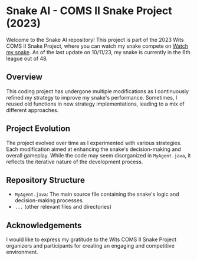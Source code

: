 # Snake AI - COMS II Snake Project (2023)

Welcome to the Snake AI repository! This project is part of the 2023 Wits COMS II Snake Project, where you can watch my snake compete on [Watch my snake](https://snake.wits.ai/watch). As of the last update on 10/11/23, my snake is currently in the 6th league out of 48.

## Overview

This coding project has undergone multiple modifications as I continuously refined my strategy to improve my snake's performance. Sometimes, I reused old functions in new strategy implementations, leading to a mix of different approaches.

## Project Evolution

The project evolved over time as I experimented with various strategies. Each modification aimed at enhancing the snake's decision-making and overall gameplay. While the code may seem disorganized in `MyAgent.java`, it reflects the iterative nature of the development process.

## Repository Structure

- `MyAgent.java`: The main source file containing the snake's logic and decision-making processes.
- `...` (other relevant files and directories)

## Acknowledgements

I would like to express my gratitude to the Wits COMS II Snake Project organizers and participants for creating an engaging and competitive environment.
